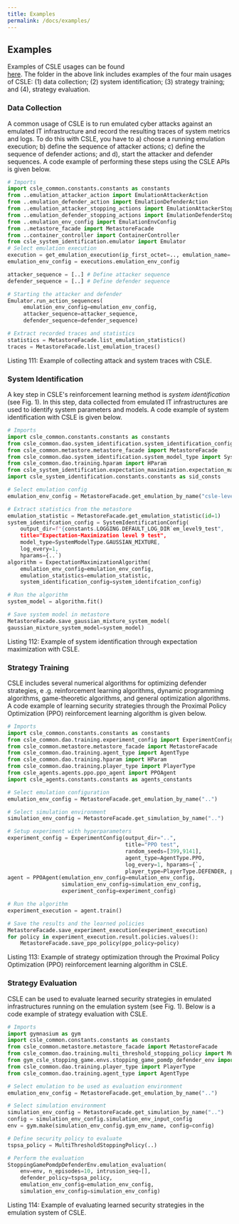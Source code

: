 ```yaml
---
title: Examples
permalink: /docs/examples/
---
```


## Examples

Examples of CSLE usages can be found  
<a href="https://github.com/Limmen/csle/examples">here</a>.
The folder in the above link includes examples of the four main
usages of CSLE: (1) data collection; (2) system identification;
(3) strategy training; and (4), strategy evaluation.

### Data Collection

A common usage of CSLE is to run emulated cyber attacks against an emulated IT infrastructure and
record the resulting traces of system metrics and logs.
To do this with CSLE, you have to a) choose a running emulation execution; b)
define the sequence of attacker actions; c) define the sequence of defender actions;
and d), start the attacker and defender sequences.
A code example of performing these steps using the CSLE APIs is given below.

```python
# Imports
import csle_common.constants.constants as constants
from ..emulation_attacker_action import EmulationAttackerAction
from ..emulation_defender_action import EmulationDefenderAction
from ..emulation_attacker_stopping_actions import EmulationAttackerStoppingActions
from ..emulation_defender_stopping_actions import EmulationDefenderStoppingActions
from ..emulation_env_config import EmulationEnvConfig
from ..metastore_facade import MetastoreFacade
from ..container_controller import ContainerController
from csle_system_identification.emulator import Emulator
# Select emulation execution
execution = get_emulation_execution(ip_first_octet=.., emulation_name=..)
emulation_env_config = executions.emulation_env_config

attacker_sequence = [..] # Define attacker sequence
defender_sequence = [..] # Define defender sequence

# Starting the attacker and defender
Emulator.run_action_sequences(
     emulation_env_config=emulation_env_config,
     attacker_sequence=attacker_sequence,
     defender_sequence=defender_sequence)

# Extract recorded traces and statistics
statistics = MetastoreFacade.list_emulation_statistics()
traces = MetastoreFacade.list_emulation_traces()
```

<p class="captionFig">
Listing 111: Example of collecting attack and system traces with CSLE.
</p>

### System Identification
A key step in CSLE's reinforcement learning method is *system identification* (see Fig. 1).
In this step, data collected from emulated IT infrastructures are used to
identify system parameters and models.
A code example of system identification with CSLE is given below.

```python
# Imports
import csle_common.constants.constants as constants
from csle_common.dao.system_identification.system_identification_config import SystemIdentificationConfig
from csle_common.metastore.metastore_facade import MetastoreFacade
from csle_common.dao.system_identification.system_model_type import SystemModelType
from csle_common.dao.training.hparam import HParam
from csle_system_identification.expectation_maximization.expectation_maximization_algorithm import ExpectationMaximizationAlgorithm
import csle_system_identification.constants.constants as sid_consts

# Select emulation config
emulation_env_config = MetastoreFacade.get_emulation_by_name("csle-level9-030")

# Extract statistics from the metastore
emulation_statistic = MetastoreFacade.get_emulation_statistic(id=1)
system_identifcation_config = SystemIdentificationConfig( 
    output_dir=f"{constants.LOGGING.DEFAULT_LOG_DIR`em_level9_test",
    title="Expectation-Maximization level 9 test",
    model_type=SystemModelType.GAUSSIAN_MIXTURE,
    log_every=1,
    hparams={..`)
algorithm = ExpectationMaximizationAlgorithm(
    emulation_env_config=emulation_env_config,
    emulation_statistics=emulation_statistic,
    system_identification_config=system_identifcation_config)

# Run the algorithm
system_model = algorithm.fit()

# Save system model in metastore
MetastoreFacade.save_gaussian_mixture_system_model(
gaussian_mixture_system_model=system_model) 
```

<p class="captionFig">
Listing 112: Example of system identification through expectation maximization with CSLE.
</p>

### Strategy Training
CSLE includes several numerical algorithms for optimizing defender strategies, e
.g. reinforcement learning algorithms, dynamic programming algorithms,
game-theoretic algorithms, and general optimization algorithms.
A code example of learning security strategies through
the Proximal Policy Optimization (PPO) reinforcement learning algorithm is given below.

```python
# Imports
import csle_common.constants.constants as constants
from csle_common.dao.training.experiment_config import ExperimentConfig
from csle_common.metastore.metastore_facade import MetastoreFacade
from csle_common.dao.training.agent_type import AgentType
from csle_common.dao.training.hparam import HParam
from csle_common.dao.training.player_type import PlayerType
from csle_agents.agents.ppo.ppo_agent import PPOAgent
import csle_agents.constants.constants as agents_constants

# Select emulation configuration
emulation_env_config = MetastoreFacade.get_emulation_by_name("..")

# Select simulation environment
simulation_env_config = MetastoreFacade.get_simulation_by_name("..")

# Setup experiment with hyperparameters
experiment_config = ExperimentConfig(output_dir="..", 
                                     title="PPO test", 
                                     random_seeds=[399,9141], 
                                     agent_type=AgentType.PPO, 
                                     log_every=1, hparams={`, 
                                     player_type=PlayerType.DEFENDER, player_idx=0)
agent = PPOAgent(emulation_env_config=emulation_env_config, 
                 simulation_env_config=simulation_env_config, 
                 experiment_config=experiment_config)

# Run the algorithm
experiment_execution = agent.train()

# Save the results and the learned policies
MetastoreFacade.save_experiment_execution(experiment_execution)
for policy in experiment_execution.result.policies.values():
    MetastoreFacade.save_ppo_policy(ppo_policy=policy)
```

<p class="captionFig">
Listing 113: Example of strategy optimization through the Proximal Policy Optimization (PPO) reinforcement learning algorithm in CSLE.
</p>

### Strategy Evaluation

CSLE can be used to evaluate learned security strategies in emulated infrastructures running
on the emulation system (see Fig. 1).
Below is a code example of strategy evaluation with CSLE.

```python
# Imports
import gymnasium as gym
import csle_common.constants.constants as constants
from csle_common.metastore.metastore_facade import MetastoreFacade
from csle_common.dao.training.multi_threshold_stopping_policy import MultiThresholdStoppingPolicy
from gym_csle_stopping_game.envs.stopping_game_pomdp_defender_env import StoppingGamePomdpDefenderEnv
from csle_common.dao.training.player_type import PlayerType
from csle_common.dao.training.agent_type import AgentType

# Select emulation to be used as evaluation environment
emulation_env_config = MetastoreFacade.get_emulation_by_name("..")

# Select simulation environment
simulation_env_config = MetastoreFacade.get_simulation_by_name("..")
config = simulation_env_config.simulation_env_input_config
env = gym.make(simulation_env_config.gym_env_name, config=config)

# Define security policy to evaluate
tspsa_policy = MultiThresholdStoppingPolicy(..)

# Perform the evaluation
StoppingGamePomdpDefenderEnv.emulation_evaluation(
    env=env, n_episodes=10, intrusion_seq=[], 
    defender_policy=tspsa_policy, 
    emulation_env_config=emulation_env_config, 
    simulation_env_config=simulation_env_config)
```

<p class="captionFig">
Listing 114: Example of evaluating learned security strategies in the emulation system of CSLE.
</p>

